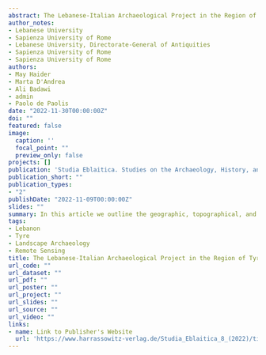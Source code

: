 ```yaml
---
abstract: The Lebanese-Italian Archaeological Project in the Region of Tyre is a collaboration between the Directorate-General of Antiquities, Sapienza University of Rome, and the Lebanese University, on archaeological research and cultural heritage protection and promotion in the areas to the east and south of the present-day Tyre peninsula, represented, respectively, by Tell Mashouk, Shawakeer, and Ras el-Ain. These regions, which are traditionally connected with the historical quest for Palaeo-Tyre, must have played an important role in the development of Tyre through the ages; however, little archaeological investigation has been carried out there in the past. Therefore, the Lebanese-Italian Archaeological Project in the Region of Tyre aim is to study patterns of human occupation, land and sea use, and water management in this coastal landscape in the environs of Tyre with a multi-level analytical approach. In this article we outline the geographic, topographical, and historical backgrounds of the project’s areas, summarize past research there, and give an overview of the project’s wider scopes and general aims. This will provide the framework to contextualize, present, and discuss our landscape approach to the study of archaeology and history of the greater Tyre region from a methodological point of view. We will also discuss its implications for sustainable cultural heritage protection and promotion in this unique maritime landscape of southern Lebanon.
author_notes:
- Lebanese University
- Sapienza University of Rome
- Lebanese University, Directorate-General of Antiquities
- Sapienza University of Rome
- Sapienza University of Rome
authors:
- May Haider
- Marta D'Andrea
- Ali Badawi
- admin
- Paolo de Paolis
date: "2022-11-30T00:00:00Z"
doi: ""
featured: false
image:
  caption: ''
  focal_point: ""
  preview_only: false
projects: []
publication: 'Studia Eblaitica. Studies on the Archaeology, History, and Philology of Ancient Syria'
publication_short: ""
publication_types:
- "2"
publishDate: "2022-11-09T00:00:00Z"
slides: ""
summary: In this article we outline the geographic, topographical, and historical backgrounds of the Lebanese-Italian Archaeological Project in the Region of Tyre areas. We summarize past research there, and give an overview of the project’s wider scopes and general aims.
tags:
- Lebanon
- Tyre
- Landscape Archaeology
- Remote Sensing
title: The Lebanese-Italian Archaeological Project in the Region of Tyre. A Landscape Approach to Archaeology and History
url_code: ""
url_dataset: ""
url_pdf: ""
url_poster: ""
url_project: ""
url_slides: ""
url_source: ""
url_video: ""
links:
- name: Link to Publisher's Website
  url: 'https://www.harrassowitz-verlag.de/Studia_Eblaitica_8_(2022)/title_7162.ahtml'
---
```

